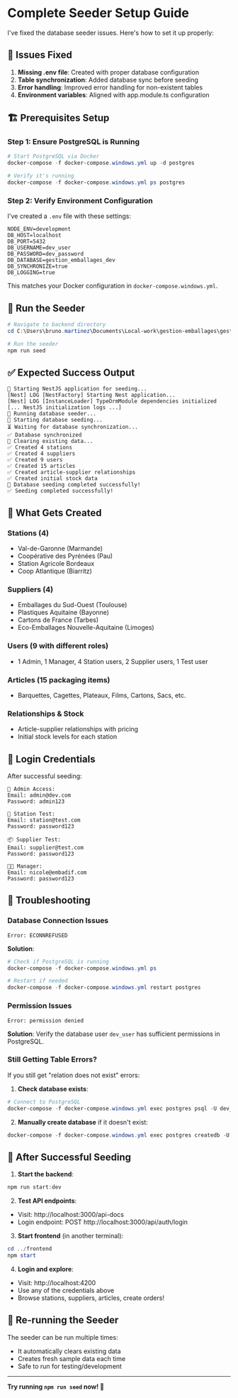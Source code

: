 # Complete Seeder Setup Guide

I've fixed the database seeder issues. Here's how to set it up properly:

## 🔧 Issues Fixed

1. **Missing .env file**: Created with proper database configuration
2. **Table synchronization**: Added database sync before seeding
3. **Error handling**: Improved error handling for non-existent tables
4. **Environment variables**: Aligned with app.module.ts configuration

## 🏗️ Prerequisites Setup

### Step 1: Ensure PostgreSQL is Running
```powershell
# Start PostgreSQL via Docker
docker-compose -f docker-compose.windows.yml up -d postgres

# Verify it's running
docker-compose -f docker-compose.windows.yml ps postgres
```

### Step 2: Verify Environment Configuration
I've created a `.env` file with these settings:
```
NODE_ENV=development
DB_HOST=localhost
DB_PORT=5432
DB_USERNAME=dev_user
DB_PASSWORD=dev_password
DB_DATABASE=gestion_emballages_dev
DB_SYNCHRONIZE=true
DB_LOGGING=true
```

This matches your Docker configuration in `docker-compose.windows.yml`.

## 🚀 Run the Seeder

```powershell
# Navigate to backend directory
cd C:\Users\bruno.martinez\Documents\Local-work\gestion-emballages\gestion-emballages-v2\backend

# Run the seeder
npm run seed
```

## ✅ Expected Success Output

```
🚀 Starting NestJS application for seeding...
[Nest] LOG [NestFactory] Starting Nest application...
[Nest] LOG [InstanceLoader] TypeOrmModule dependencies initialized
[... NestJS initialization logs ...]
🌱 Running database seeder...
🌱 Starting database seeding...
⏳ Waiting for database synchronization...
✅ Database synchronized
🧹 Clearing existing data...
✅ Created 4 stations
✅ Created 4 suppliers
✅ Created 9 users
✅ Created 15 articles
✅ Created article-supplier relationships
✅ Created initial stock data
🎉 Database seeding completed successfully!
✅ Seeding completed successfully!
```

## 🎯 What Gets Created

### Stations (4)
- Val-de-Garonne (Marmande)
- Coopérative des Pyrénées (Pau)
- Station Agricole Bordeaux
- Coop Atlantique (Biarritz)

### Suppliers (4)
- Emballages du Sud-Ouest (Toulouse)
- Plastiques Aquitaine (Bayonne)
- Cartons de France (Tarbes)  
- Eco-Emballages Nouvelle-Aquitaine (Limoges)

### Users (9 with different roles)
- 1 Admin, 1 Manager, 4 Station users, 2 Supplier users, 1 Test user

### Articles (15 packaging items)
- Barquettes, Cagettes, Plateaux, Films, Cartons, Sacs, etc.

### Relationships & Stock
- Article-supplier relationships with pricing
- Initial stock levels for each station

## 🔐 Login Credentials

After successful seeding:

```
🔑 Admin Access:
Email: admin@dev.com
Password: admin123

🏢 Station Test:
Email: station@test.com  
Password: password123

📦 Supplier Test:
Email: supplier@test.com
Password: password123

👨‍💼 Manager:
Email: nicole@embadif.com
Password: password123
```

## 🔧 Troubleshooting

### Database Connection Issues
```
Error: ECONNREFUSED
```
**Solution**: 
```powershell
# Check if PostgreSQL is running
docker-compose -f docker-compose.windows.yml ps

# Restart if needed
docker-compose -f docker-compose.windows.yml restart postgres
```

### Permission Issues
```
Error: permission denied
```
**Solution**: Verify the database user `dev_user` has sufficient permissions in PostgreSQL.

### Still Getting Table Errors?
If you still get "relation does not exist" errors:

1. **Check database exists**:
```powershell
# Connect to PostgreSQL
docker-compose -f docker-compose.windows.yml exec postgres psql -U dev_user gestion_emballages_dev -c "\dt"
```

2. **Manually create database** if it doesn't exist:
```powershell
docker-compose -f docker-compose.windows.yml exec postgres createdb -U dev_user gestion_emballages_dev
```

## 🎉 After Successful Seeding

1. **Start the backend**:
```powershell
npm run start:dev
```

2. **Test API endpoints**:
- Visit: http://localhost:3000/api-docs
- Login endpoint: POST http://localhost:3000/api/auth/login

3. **Start frontend** (in another terminal):
```powershell
cd ../frontend
npm start
```

4. **Login and explore**:
- Visit: http://localhost:4200
- Use any of the credentials above
- Browse stations, suppliers, articles, create orders!

## 🔄 Re-running the Seeder

The seeder can be run multiple times:
- It automatically clears existing data
- Creates fresh sample data each time
- Safe to run for testing/development

---

**Try running `npm run seed` now! 🚀**